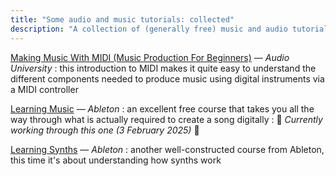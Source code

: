 ```yaml
---
title: "Some audio and music tutorials: collected"
description: "A collection of (generally free) music and audio tutorials that I’ve collected from the web."
---
```


[Making Music With MIDI (Music Production For Beginners)](https://audiouniversityonline.com/midi-basics/) &mdash; _Audio University_
: this introduction to MIDI makes it quite easy to understand the different components needed to produce music using digital instruments via a MIDI controller

[Learning Music](https://learningmusic.ableton.com/index.html) &mdash; _Ableton_
: an excellent free course that takes you all the way through what is actually required to create a song digitally
: 🐧 *Currently working through this one (3 February 2025)* 🐧

[Learning Synths](https://learningsynths.ableton.com/) &mdash; _Ableton_
: another well-constructed course from Ableton, this time it's about understanding how synths work
